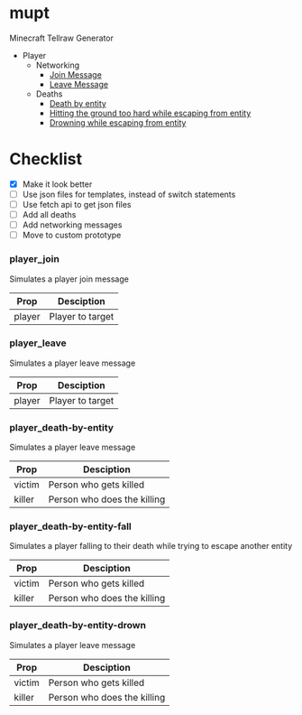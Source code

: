 # mupt
Minecraft Tellraw Generator

* Player
  * Networking
    - [Join Message](#player_join)
    - [Leave Message](#player_leave)
  * Deaths
    - [Death by entity](#player_death-by-entity)
    - [Hitting the ground too hard while escaping from entity](#player_death-by-entity-fall)
    - [Drowning while escaping from entity](#player_death-by-entity-drown)
    
# Checklist
- [x] Make it look better
- [ ] Use json files for templates, instead of switch statements
 - [ ] Use fetch api to get json files
- [ ] Add all deaths
- [ ] Add networking messages
- [ ] Move to custom prototype

### player_join
Simulates a player join message

Prop | Desciption
-----|-----------
player | Player to target

### player_leave
Simulates a player leave message

Prop | Desciption
-----|-----------
player | Player to target

### player_death-by-entity
Simulates a player leave message

Prop | Desciption
-----|-----------
victim | Person who gets killed
killer | Person who does the killing

### player_death-by-entity-fall
Simulates a player falling to their death while trying to escape another entity

Prop | Desciption
-----|-----------
victim | Person who gets killed
killer | Person who does the killing

### player_death-by-entity-drown
Simulates a player leave message

Prop | Desciption
-----|-----------
victim | Person who gets killed
killer | Person who does the killing
